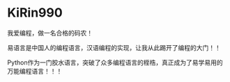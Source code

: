 # KiRin990

我爱编程，做一名合格的码农！

易语言是中国人的编程语言，汉语编程的实现，让我从此踢开了编程的大门！！

Python作为一门胶水语言，突破了众多编程语言的桎梏，真正成为了易学易用的万能编程语言！！！
